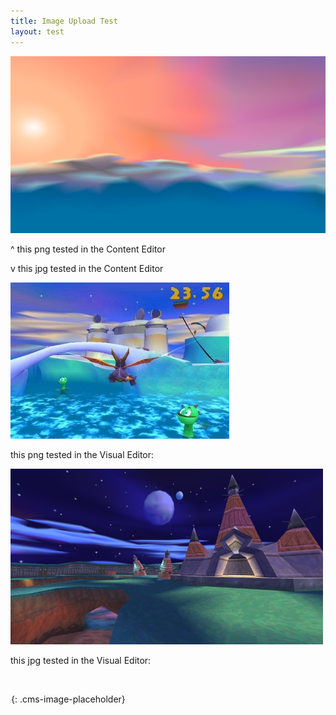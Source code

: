 ```yaml
---
title: Image Upload Test
layout: test
---
```


![](/uploads/icy-speedway.png)

^ this png tested in the Content Editor

v this jpg tested in the Content Editor

![](/uploads/icy-speedway.jpg)

this png tested in the Visual Editor:

![](/uploads/fracture-hills.png)

this jpg tested in the Visual Editor:

&nbsp;

![](data:image/png;base64,iVBORw0KGgoAAAANSUhEUgAAAAEAAAABCAYAAAAfFcSJAAAADUlEQVQYV2NYtWrVfwAG/gL+NbCogwAAAABJRU5ErkJggg==){: .cms-image-placeholder}

&nbsp;